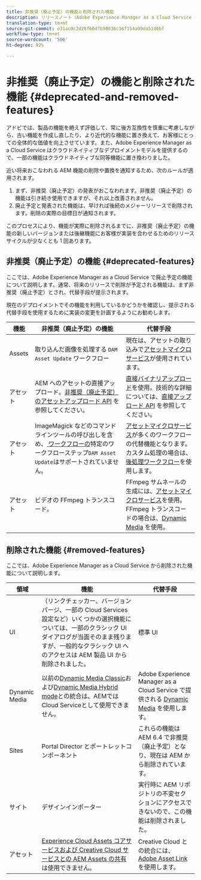 ```yaml
---
title: 非推奨（廃止予定）の機能と削除された機能
description: リリースノート（Adobe Experience Manager as a Cloud Service の非推奨（廃止予定）の機能と削除された機能）
translation-type: tm+mt
source-git-commit: e31ac0c2d28f60d7b98036c16f154a09da51d6bf
workflow-type: tm+mt
source-wordcount: '506'
ht-degree: 92%

---
```



# 非推奨（廃止予定）の機能と削除された機能 {#deprecated-and-removed-features}

アドビでは、製品の機能を絶えず評価して、常に後方互換性を慎重に考慮しながら、古い機能を作成し直したり、より近代的な機能に置き換えて、お客様にとっての全体的な価値を向上させています。また、Adobe Experience Manager as a Cloud Service はクラウドネイティブなデプロイメントモデルを提供するので、一部の機能はクラウドネイティブな同等機能に置き換わりました。

近い将来おこなわれる AEM 機能の削除や置換を通知するため、次のルールが適用されます。

1. まず、非推奨（廃止予定）の発表がおこなわれます。非推奨（廃止予定）の機能は引き続き使用できますが、それ以上改善されません。
1. 廃止予定と発表された機能は、早ければ後続のメジャーリリースで削除されます。削除の実際の目標日が通知されます。

このプロセスにより、機能が実際に削除されるまでに、非推奨（廃止予定）の機能の新しいバージョンまたは後継機能にお客様が実装を合わせるためのリリースサイクルが少なくとも 1 回あります。

## 非推奨（廃止予定）の機能 {#deprecated-features}

ここでは、Adobe Experience Manager as a Cloud Service で廃止予定の機能について説明します。通常、将来のリリースで削除が予定される機能は、まず非推奨（廃止予定）とされ、代替手段が提示されます。

現在のデプロイメントでその機能を利用しているかどうかを確認し、提示される代替手段を使用するために実装の変更を計画するようにお勧めします。

| 機能 | 非推奨（廃止予定）の機能 | 代替手段 |
| ------------ | ------------------ | ----------- |
| Assets | 取り込んだ画像を処理する `DAM Asset Update` ワークフロー | 現在は、アセットの取り込みで[アセットマイクロサービス](/help/assets/asset-microservices-overview.md)が使用されています。 |
| アセット | AEM へのアセットの直接アップロード。[非推奨（廃止予定）のアセットアップロード API](/help/assets/developer-reference-material-apis.md#deprecated-asset-upload-api) を参照してください。 | [直接バイナリアップロード](/help/assets/add-assets.md)を使用。技術的な詳細については、[直接アップロード API](/help/assets/developer-reference-material-apis.md#upload-binary) を参照してください。 |
| アセット | ImageMagick などのコマンドラインツールの呼び出しを含め、[ ワークフローの](/help/assets/developer-reference-material-apis.md#post-processing-workflows-steps)特定のワークフローステップ`DAM Asset Update`はサポートされていません。 | [アセットマイクロサービス](/help/assets/asset-microservices-overview.md)が多くのワークフローの代替機能となります。カスタム処理の場合は、[後処理ワークフロー](/help/assets/asset-microservices-configure-and-use.md#post-processing-workflows)を使用します。 |
| アセット | ビデオの FFmpeg トランスコード。 | FFmpeg サムネールの生成には、[アセットマイクロサービス](/help/assets/asset-microservices-overview.md)を使用。FFmpeg トランスコードの場合は、[Dynamic Media](/help/assets/manage-video-assets.md) を使用。 |

## 削除された機能 {#removed-features}

ここでは、Adobe Experience Manager as a Cloud Service から削除された機能について説明します。

| 領域 | 機能 | 代替手段 |
| ------------ | ------------------ | ----------- |
| UI | （リンクチェッカー、バージョンパージ、一部の Cloud Services 設定など）いくつかの選択機能については、一部のクラシック UI ダイアログが当面そのまま残りますが、一般的なクラシック UI へのアクセスは AEM 製品 UI から削除されました。 | 標準 UI |
| Dynamic Media | 以前の[Dynamic Media Classic](https://experienceleague.adobe.com/docs/experience-manager-65/administering/integration/scene7.html#integration)および[Dynamic Media Hybrid mode](https://experienceleague.adobe.com/docs/experience-manager-65/assets/dynamic/config-dynamic.html#dynamic)との統合は、AEMではCloud Serviceとして使用できません。 | Adobe Experience Manager as a Cloud Service で提供される [Dynamic Media](/help/assets/dynamic-media/dynamic-media.md) を使用します。 |
| Sites | Portal Director とポートレットコンポーネント | これらの機能は AEM 6.4 で非推奨（廃止予定）となり、現在は AEM から削除されています。 |
| サイト | デザインインポーター | 実行時に AEM リポジトリの不変セクションにアクセスできないので、この機能は削除されました。 |
| アセット | [Experience Cloud Assets コアサービスおよび Creative Cloud サービスとの AEM Assets の共有](https://docs.adobe.com/content/help/ja-JP/experience-manager-65/administering/integration/configure-assets-cc-integration.html)は使用できません。 | Creative Cloud との統合には、[Adobe Asset Link](https://helpx.adobe.com/jp/enterprise/using/adobe-asset-link.html) を使用します。 |
